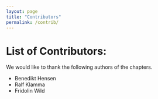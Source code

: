 ```yaml
---
layout: page
title: "Contributors"
permalink: /contrib/
---
```


# List of Contributors:

We would like to thank the following authors of the chapters.

* Benedikt Hensen
* Ralf Klamma
* Fridolin Wild
